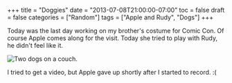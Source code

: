 +++
title = "Doggies"
date = "2013-07-08T21:00:00-07:00"
toc = false
draft = false
categories = ["Random"]
tags = ["Apple and Rudy", "Dogs"]
+++

<p>Today was the last day working on my brother's costume for Comic Con. Of course Apple comes along for the visit. Today she tried to play with Rudy, he didn't feel like it.</p>    
<p><img alt="Two dogs on a couch." src="https://cdn.smylee.com/images/2013/07/2013-07-07_12-28-24_301_zpsf3ab395b.jpg" title="Look at Apple Pie! She was in a playful mood. Rudy just wanted to lay around." /></p>    
<p>I tried to get a video, but Apple gave up shortly after I started to record. :(</p>  